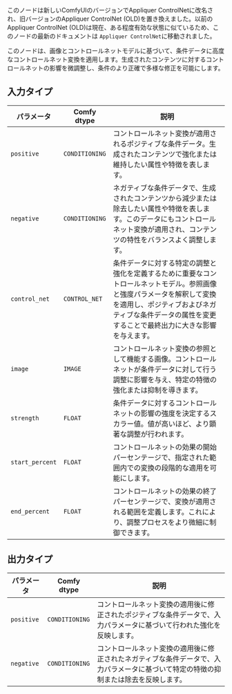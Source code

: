 このノードは新しいComfyUIのバージョンでAppliquer ControlNetに改名され、旧バージョンのAppliquer ControlNet (OLD)を置き換えました。以前のAppliquer ControlNet (OLD)は現在、ある程度有効な状態に似ているため、このノードの最新のドキュメントは `Appliquer ControlNet`に移動されました。

このノードは、画像とコントロールネットモデルに基づいて、条件データに高度なコントロールネット変換を適用します。生成されたコンテンツに対するコントロールネットの影響を微調整し、条件のより正確で多様な修正を可能にします。

## 入力タイプ

| パラメータ | Comfy dtype | 説明 |
|-----------|-------------|-------------|
| `positive` | `CONDITIONING` | コントロールネット変換が適用されるポジティブな条件データ。生成されたコンテンツで強化または維持したい属性や特徴を表します。 |
| `negative` | `CONDITIONING` | ネガティブな条件データで、生成されたコンテンツから減少または除去したい属性や特徴を表します。このデータにもコントロールネット変換が適用され、コンテンツの特性をバランスよく調整します。 |
| `control_net` | `CONTROL_NET` | 条件データに対する特定の調整と強化を定義するために重要なコントロールネットモデル。参照画像と強度パラメータを解釈して変換を適用し、ポジティブおよびネガティブな条件データの属性を変更することで最終出力に大きな影響を与えます。 |
| `image` | `IMAGE` | コントロールネット変換の参照として機能する画像。コントロールネットが条件データに対して行う調整に影響を与え、特定の特徴の強化または抑制を導きます。 |
| `strength` | `FLOAT` | 条件データに対するコントロールネットの影響の強度を決定するスカラー値。値が高いほど、より顕著な調整が行われます。 |
| `start_percent` | `FLOAT` | コントロールネットの効果の開始パーセンテージで、指定された範囲内での変換の段階的な適用を可能にします。 |
| `end_percent` | `FLOAT` | コントロールネットの効果の終了パーセンテージで、変換が適用される範囲を定義します。これにより、調整プロセスをより微細に制御できます。 |

## 出力タイプ

| パラメータ | Comfy dtype | 説明 |
|-----------|-------------|-------------|
| `positive` | `CONDITIONING` | コントロールネット変換の適用後に修正されたポジティブな条件データで、入力パラメータに基づいて行われた強化を反映します。 |
| `negative` | `CONDITIONING` | コントロールネット変換の適用後に修正されたネガティブな条件データで、入力パラメータに基づいて特定の特徴の抑制または除去を反映します。 |
